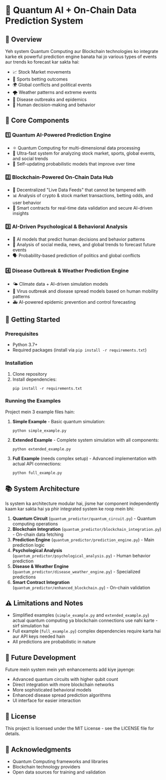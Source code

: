 # 🌌 Quantum AI + On-Chain Data Prediction System

## 📑 Overview

Yeh system Quantum Computing aur Blockchain technologies ko integrate karke ek powerful prediction engine banata hai jo various types of events aur trends ko forecast kar sakta hai:

- 📈 Stock Market movements
- 🏈 Sports betting outcomes
- 🌍 Global conflicts and political events
- 🌪️ Weather patterns and extreme events
- 🦠 Disease outbreaks and epidemics
- 🧠 Human decision-making and behavior

## 🧩 Core Components

### 1️⃣ Quantum AI-Powered Prediction Engine
- ⚛️ Quantum Computing for multi-dimensional data processing
- 🧮 Ultra-fast system for analyzing stock market, sports, global events, and social trends
- 🔄 Self-updating probabilistic models that improve over time

### 2️⃣ Blockchain-Powered On-Chain Data Hub
- 🔗 Decentralized "Live Data Feeds" that cannot be tampered with
- 📊 Analysis of crypto & stock market transactions, betting odds, and user behavior
- 📝 Smart contracts for real-time data validation and secure AI-driven insights

### 3️⃣ AI-Driven Psychological & Behavioral Analysis
- 🧠 AI models that predict human decisions and behavior patterns
- 📰 Analysis of social media, news, and global trends to forecast future events
- 🗣️ Probability-based prediction of politics and global conflicts

### 4️⃣ Disease Outbreak & Weather Prediction Engine
- 🌤️ Climate data + AI-driven simulation models
- 🦠 Virus outbreak and disease spread models based on human mobility patterns
- 🚑 AI-powered epidemic prevention and control forecasting

## 🚀 Getting Started

### Prerequisites

- Python 3.7+
- Required packages (install via `pip install -r requirements.txt`)

### Installation

1. Clone repository
2. Install dependencies:
   ```
   pip install -r requirements.txt
   ```

### Running the Examples

Project mein 3 example files hain:

1. **Simple Example** - Basic quantum simulation:
   ```
   python simple_example.py
   ```

2. **Extended Example** - Complete system simulation with all components:
   ```
   python extended_example.py
   ```

3. **Full Example** (needs complex setup) - Advanced implementation with actual API connections:
   ```
   python full_example.py
   ```

## 📚 System Architecture

Is system ka architecture modular hai, jisme har component independently kaam kar sakta hai ya phir integrated system ke roop mein bhi:

1. **Quantum Circuit** (`quantum_predictor/quantum_circuit.py`) - Quantum computing operations
2. **Blockchain Integration** (`quantum_predictor/blockchain_integration.py`) - On-chain data fetching
3. **Prediction Engine** (`quantum_predictor/prediction_engine.py`) - Main prediction logic
4. **Psychological Analysis** (`quantum_predictor/psychological_analysis.py`) - Human behavior prediction
5. **Disease & Weather Engine** (`quantum_predictor/disease_weather_engine.py`) - Specialized predictions
6. **Smart Contract Integration** (`quantum_predictor/enhanced_blockchain.py`) - On-chain validation

## ⚠️ Limitations and Notes

- Simplified examples (`simple_example.py` and `extended_example.py`) actual quantum computing ya blockchain connections use nahi karte - sirf simulation hai
- Full example (`full_example.py`) complex dependencies require karta hai aur API keys needed hain
- All predictions are probabilistic in nature

## 🔮 Future Development

Future mein system mein yeh enhancements add kiye jayenge:
- Advanced quantum circuits with higher qubit count
- Direct integration with more blockchain networks
- More sophisticated behavioral models
- Enhanced disease spread prediction algorithms
- UI interface for easier interaction

## 📄 License

This project is licensed under the MIT License - see the LICENSE file for details.

## 🙏 Acknowledgments

- Quantum Computing frameworks and libraries
- Blockchain technology providers
- Open data sources for training and validation 
